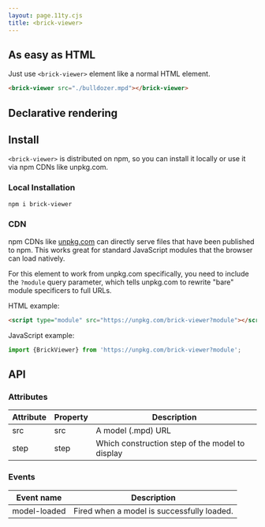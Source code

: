 ```yaml
---
layout: page.11ty.cjs
title: <brick-viewer>
---
```


## As easy as HTML

<section class="columns">
  <div>

Just use `<brick-viewer>` element like a normal HTML element.

```html
<brick-viewer src="./bulldozer.mpd"></brick-viewer>
```

  </div>
  <div style="margin-top: 18px">
    <brick-viewer src="./models/bulldozer.mpd"></brick-viewer>
  </div>
</section>

## Declarative rendering

<knobs-example></knobs-example>

## Install

<section>

`<brick-viewer>` is distributed on npm, so you can install it locally or use it via npm CDNs like unpkg.com.

### Local Installation

```bash
npm i brick-viewer
```

### CDN

npm CDNs like [unpkg.com]() can directly serve files that have been published to npm. This works great for standard JavaScript modules that the browser can load natively.

For this element to work from unpkg.com specifically, you need to include the `?module` query parameter, which tells unpkg.com to rewrite "bare" module specificers to full URLs.

HTML example:

```html
<script type="module" src="https://unpkg.com/brick-viewer?module"></script>
```

JavaScript example:

```js
import {BrickViewer} from 'https://unpkg.com/brick-viewer?module';
```

</section>

## API

<section>

### Attributes

| Attribute | Property | Description                                     |
| --------- | -------- | ----------------------------------------------- |
| src       | src      | A model (.mpd) URL                              |
| step      | step     | Which construction step of the model to display |

### Events

| Event name   | Description                                |
| ------------ | ------------------------------------------ |
| model-loaded | Fired when a model is successfully loaded. |

</section>
